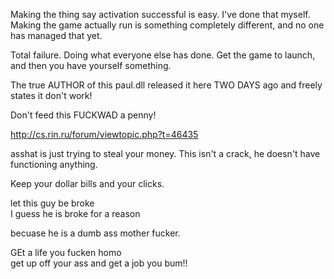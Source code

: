 Making the thing say activation successful is easy. I've done that myself. Making the game actually run is something completely different, and no one has managed that yet.

Total failure. Doing what everyone else has done. Get the game to launch, and then you have yourself something.

The true AUTHOR of this paul.dll released it here TWO DAYS ago and freely states it don't work!  
  
Don't feed this FUCKWAD a penny!  
  
  
http://cs.rin.ru/forum/viewtopic.php?t=46435

asshat is just trying to steal your money. This isn't a crack, he doesn't have functioning anything.  
  
  
Keep your dollar bills and your clicks.

let this guy be broke  
I guess he is broke for a reason  
  
becuase he is a dumb ass mother fucker.  
  
GEt a life you fucken homo  
get up off your ass and get a job you bum!!

